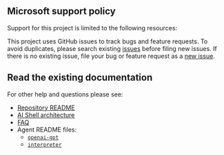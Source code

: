 ## Microsoft support policy

Support for this project is limited to the following resources:

This project uses GitHub issues to track bugs and feature requests. To avoid duplicates, please
search existing [issues][04] before filing new issues. If there is no existing issue, file your bug
or feature request as a [new issue][05].

## Read the existing documentation

For other help and questions please see:

- [Repository README][01]
- [AI Shell architecture][02]
- [FAQ][03]
- Agent README files:
  - [`openai-gpt`][08]
  - [`interpreter`][07]

<!-- link references -->
[01]: ../README.md
[02]: ../shell/README.md
[03]: ./FAQ.md
[04]: https://github.com/PowerShell/ProjectMercury/issues
[05]: https://github.com/PowerShell/ProjectMercury/issues/new/choose
[07]: ../shell/agents/AIShell.Interpreter.Agent/README.md
[08]: ../shell/agents/AIShell.OpenAI.Agent/README.md
